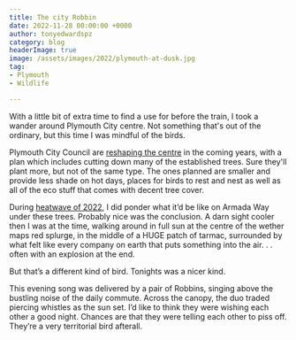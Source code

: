 ```yaml
---
title: The city Robbin
date: 2022-11-28 00:00:00 +0000
author: tonyedwardspz
category: blog
headerImage: true
image: /assets/images/2022/plymouth-at-dusk.jpg
tag:
- Plymouth
- Wildlife

---
```


With a little bit of extra time to find a use for before the train, I took a wander around Plymouth City centre. Not something that's out of the ordinary, but this time I was mindful of the birds.

Plymouth City Council are [reshaping the centre](https://www.plymouth.gov.uk/learn-about-armada-way-regeneration-plans) in the coming years, with a plan which includes cutting down many of the established trees. Sure they'll plant more, but not of the same type. The ones planned are smaller and provide less shade on hot days, places for birds to rest and nest as well as all of the eco stuff that comes with decent tree cover. 

During [heatwave of 2022](https://en.wikipedia.org/wiki/2022_United_Kingdom_heat_waves#July_heatwave), I did ponder what it’d be like on Armada Way under these trees. Probably nice was the conclusion. A darn sight cooler then I was at the time, walking around in full sun at the centre of the wether maps red splurge, in the middle of a HUGE patch of tarmac, surrounded by what felt like every company on earth that puts something into the air. . . often with an explosion at the end.

But that’s a different kind of bird. Tonights was a nicer kind.

This evening song was delivered by a pair of Robbins, singing above the bustling noise of the daily commute. Across the canopy, the duo traded piercing whistles as the sun set. I’d like to think they were wishing each other a good night. Chances are that they were telling each other to piss off. They’re a very territorial bird afterall.
